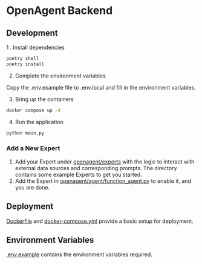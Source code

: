 # OpenAgent Backend

## Development

1 . Install dependencies

```bash
poetry shell
poetry install
```

2. Complete the environment variables

Copy the .env.example file to .env.local and fill in the environment variables.

3. Bring up the containers

```bash
docker compose up -d
```

4. Run the application

```bash
python main.py
```

### Add a New Expert

1. Add your Expert under [openagent/experts](./openagent/experts) with the logic to interact with external data sources and corresponding prompts. The directory contains some example Experts to get you started.
2. Add the Expert in [openagent/agent/function_agent.py](./openagent/agent/function_agent.py) to enable it, and you are done.

## Deployment

[Dockerfile](./Dockerfile) and [docker-compose.yml](./docker-compose.yml) provide a basic setup for deployment.

## Environment Variables

[.env.example](./.env.example) contains the environment variables required.
